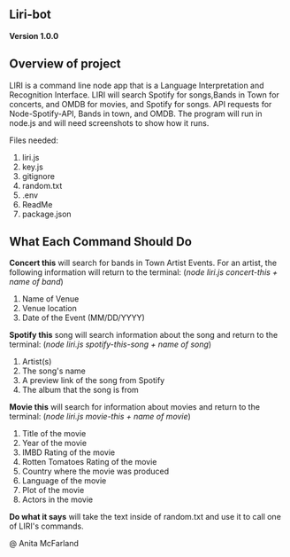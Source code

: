 ## Liri-bot
**Version 1.0.0**

## Overview of project
LIRI is a command line node app that is a Language Interpretation and Recognition Interface.
LIRI will search Spotify for songs,Bands in Town for concerts, and OMDB for movies, and Spotify for songs.
API requests for Node-Spotify-API, Bands in town, and OMDB.
The program will run in node.js and will need screenshots to show how it runs.

Files needed:
1. liri.js
2. key.js
3. gitignore
4. random.txt
5. .env
6. ReadMe
7. package.json

## What Each Command Should Do
**Concert this** will search for bands in Town Artist Events. For an artist, the following information will return to the terminal: (*node liri.js concert-this + name of band*)
1. Name of Venue
2. Venue location
3. Date of the Event (MM/DD/YYYY)

**Spotify this** song will search information about the song and return to the terminal: (*node liri.js spotify-this-song + name of song*)
1. Artist(s)
2. The song's name
3. A preview link of the song from Spotify
4. The album that the song is from

**Movie this** will search for information about movies and return to the terminal: (*node liri.js movie-this + name of movie*)
1. Title of the movie
2. Year of the movie
3. IMBD Rating of the movie
4. Rotten Tomatoes Rating of the movie
5. Country where the movie was produced
6. Language of the movie
7. Plot of the movie
8. Actors in the movie

**Do what it says** will take the text inside of random.txt and use it to call one of LIRI's commands.





@ Anita McFarland